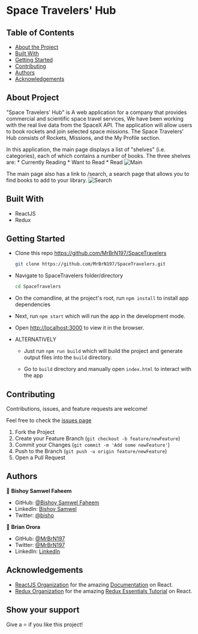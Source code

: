 # Space Travelers' Hub

## Table of Contents

* [About the Project](#about-the-project)
* [Built With](#built-with)
* [Getting Started](#getting-started)
* [Contributing](#contributing)
* [Authors](#author)
* [Acknowledgements](#acknowledgements)

## About Project

"Space Travelers' Hub" is A web application for a company that provides commercial and scientific space travel services, We have been  working with the real live data from the SpaceX API. The application will allow users to book rockets and join selected space missions.
The Space Travelers' Hub consists of Rockets, Missions, and the My Profile section.

In this application, the main page displays a list of "shelves" (i.e. categories), each of which contains a number of books. The three shelves are:
    *  Currently Reading
    *  Want to Read
    *  Read
![Main](https://user-images.githubusercontent.com/29541335/178755492-e440e006-6dc7-46d2-a53e-a52d927b877c.png)

The main page also has a link to /search, a search page that allows you to find books to add to your library.
![Search](https://user-images.githubusercontent.com/29541335/178756292-9754b173-f136-4962-b846-da9993fbb632.png)




<!-- ## [Live Demo - GH pages]() -->
<!-- ## [Live Demo - Netlify]() -->

## Built With

* ReactJS
* Redux


## Getting Started

* Clone this repo <https://github.com/MrBrN197/SpaceTravelers>

    ```bash
    git clone https://github.com/MrBrN197/SpaceTravelers.git
    ```

* Navigate to SpaceTravelers folder/directory

    ```bash
    cd SpaceTravelers
    ```

* On the comandline, at the project's root, run ```npm install``` to install app dependencies

* Next, run ```npm start``` which will run the app in the development mode.

* Open [http://localhost:3000](http://localhost:3000) to view it in the browser.

* ALTERNATIVELY

  * Just run ```npm run build``` which will build the project and generate output files into the ```build``` directory.

  * Go to ```build``` directory and manually open ```index.html``` to interact with the app


## Contributing

Contributions, issues, and feature requests are welcome!

Feel free to check the [issues page](../../issues)

  1. Fork the Project
  2. Create your Feature Branch (`git checkout -b feature/newFeature`)
  3. Commit your Changes (`git commit -m 'Add some newFeature'`)
  4. Push to the Branch (`git push -u origin feature/newFeature`)
  5. Open a Pull Request

## Authors

👤 **Bishoy Samwel Faheem**

- GitHub: [@Bishoy Samwel Faheem](https://github.com/Bishoy-Samwel)
- LinkedIn: [Bishoy Samwel](https://www.linkedin.com/in/bishoy-samwuel-ss/)
- Twitter: [@bisho](https://twitter.com/BishoFaheem15)

👤 **Brian Orora**

- GitHub: [@MrBrN197](https://github.com/MrBrN197)
- Twitter: [@MrBrN197](https://twitter.com/MrBrN197)
- LinkedIn: [LinkedIn](https://www.linkedin.com/in/brian-orora-2b7883a7/)

## Acknowledgements

* [ReactJS Organization](https://reactjs.org/) for the amazing [Documentation](https://reactjs.org/docs/getting-started.html) on React.
* [Redux Organization](https://redux.js.org/) for the amazing [Redux Essentials Tutorial](https://redux.js.org/tutorials/essentials/part-1-overview-concepts) on React.

## Show your support

Give a ⭐️ if you like this project!

